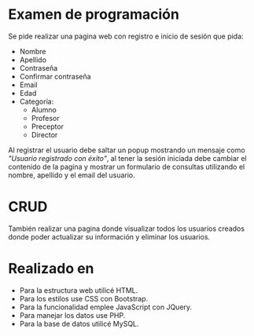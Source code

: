 # Examen de programación
Se pide realizar una pagina web con registro e inicio de sesión que pida:  
* Nombre
* Apellido
* Contraseña
* Confirmar contraseña
* Email
* Edad
* Categoría:  
  * Alumno
  * Profesor
  * Preceptor
  * Director  

Al registrar el usuario debe saltar un popup mostrando un mensaje como _"Usuario registrado con éxito"_, al tener la sesión iniciada debe cambiar el contenido de la pagina y mostrar un formulario de consultas utilizando el nombre, apellido y el email del usuario.

# CRUD
También realizar una pagina donde visualizar todos los usuarios creados donde poder actualizar su información y eliminar los usuarios.

# Realizado en
* Para la estructura web utilicé HTML.
* Para los estilos use CSS con Bootstrap.
* Para la funcionalidad emplee JavaScript con JQuery.
* Para manejar los datos use PHP.
* Para la base de datos utilicé MySQL. 
